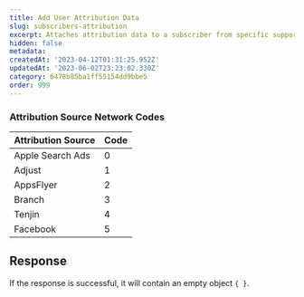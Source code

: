```yaml
---
title: Add User Attribution Data
slug: subscribers-attribution
excerpt: Attaches attribution data to a subscriber from specific supported networks.
hidden: false
metadata: 
createdAt: '2023-04-12T01:31:25.952Z'
updatedAt: '2023-06-02T23:23:02.330Z'
category: 6478b85ba1ff55154dd9bbe5
order: 999
---
```

### Attribution Source Network Codes

| Attribution Source | Code |
| :----------------- | :--- |
| Apple Search Ads   | 0    |
| Adjust             | 1    |
| AppsFlyer          | 2    |
| Branch             | 3    |
| Tenjin             | 4    |
| Facebook           | 5    |

## Response

If the response is successful, it will contain an empty object `{ }`.
